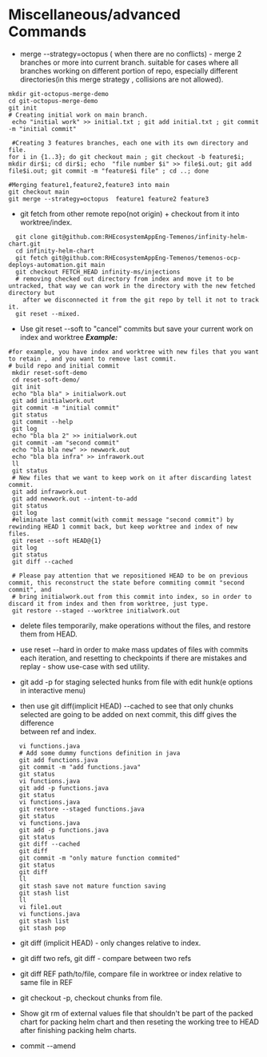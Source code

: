 # Miscellaneous/advanced Commands

 - merge --strategy=octopus ( when there are no conflicts) - merge 2 branches or more into current branch. suitable for cases where all branches working on different portion of repo, especially different directories(in this merge strategy , collisions are not allowed).
```shell
mkdir git-octopus-merge-demo
cd git-octopus-merge-demo
git init
# Creating initial work on main branch.
 echo "initial work" >> initial.txt ; git add initial.txt ; git commit -m "initial commit"
 
 #Creating 3 features branches, each one with its own directory and file.
for i in {1..3}; do git checkout main ; git checkout -b feature$i; mkdir dir$i; cd dir$i; echo  "file number $i" >> file$i.out; git add file$i.out; git commit -m "feature$i file" ; cd ..; done

#Merging feature1,feature2,feature3 into main
git checkout main
git merge --strategy=octopus  feature1 feature2 feature3

```
 - git fetch from other remote repo(not origin) + checkout from it into worktree/index.
```shell
  git clone git@github.com:RHEcosystemAppEng-Temenos/infinity-helm-chart.git
  cd infinity-helm-chart
  git fetch git@github.com:RHEcosystemAppEng-Temenos/temenos-ocp-deploys-automation.git main
  git checkout FETCH_HEAD infinity-ms/injections
  # removing checked out directory from index and move it to be untracked, that way we can work in the directory with the new fetched directory but 
    after we disconnected it from the git repo by tell it not to track it.
  git reset --mixed.
 ``` 
  - Use git reset --soft to "cancel" commits but save your current work on index and worktree 
  __*Example:*__
  ```shell
  #for example, you have index and worktree with new files that you want to retain , and you want to remove last commit.  
  # build repo and initial commit
   mkdir reset-soft-demo
   cd reset-soft-demo/
   git init
   echo "bla bla" > initialwork.out
   git add initialwork.out
   git commit -m "initial commit"
   git status
   git commit --help
   git log
   echo "bla bla 2" >> initialwork.out
   git commit -am "second commit"
   echo "bla bla new" >> newwork.out
   echo "bla bla infra" >> infrawork.out
   ll
   git status
   # New files that we want to keep work on it after discarding latest commit.
   git add infrawork.out
   git add newwork.out --intent-to-add
   git status
   git log
   #eliminate last commit(with commit message "second commit") by rewinding HEAD 1 commit back, but keep worktree and index of new files.
   git reset --soft HEAD@{1}
   git log
   git status
   git diff --cached
   
   # Please pay attention that we repositioned HEAD to be on previous commit, this reconstruct the state before commiting commit "second commit", and 
   # bring initialwork.out from this commit into index, so in order to discard it from index and then from worktree, just type.
   git restore --staged --worktree initialwork.out

  ```
 - delete files temporarily, make operations without the files, and restore them from HEAD.
 - use reset --hard in order to make mass updates of files with commits each iteration,  and resetting to checkpoints if there are mistakes and replay - show use-case with sed utility.
 
 - git add -p for staging selected hunks from file with edit hunk(e options in interactive menu)
 - then use git diff(implicit HEAD) --cached to see that only chunks selected are going to be added on next commit, this diff gives the difference  
   between ref and index.
```shell
   vi functions.java
   # Add some dummy functions definition in java
   git add functions.java
   git commit -m "add functions.java"
   git status
   vi functions.java
   git add -p functions.java
   git status
   vi functions.java
   git restore --staged functions.java
   git status
   vi functions.java
   git add -p functions.java
   git status
   git diff --cached
   git diff
   git commit -m "only mature function commited"
   git status
   git diff
   ll
   git stash save not mature function saving
   git stash list
   ll
   vi file1.out
   vi functions.java
   git stash list
   git stash pop

```
 - git diff (implicit HEAD) - only changes relative to index.
 
 - git diff two refs, git diff - compare between two refs
 
 - git diff REF path/to/file, compare file in worktree or index relative to same file in REF
 
 - git checkout -p, checkout chunks from file. 
 - Show git rm of external values file that shouldn't be part of the packed chart for packing helm chart and then reseting the working tree to HEAD after finishing packing helm charts.
 - commit --amend
